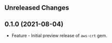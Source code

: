 Unreleased Changes
------------------


0.1.0 (2021-08-04)
------------------

* Feature - Initial preview release of `aws-crt` gem.
